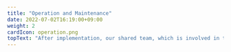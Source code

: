 ```yaml
---
title: "Operation and Maintenance"
date: 2022-07-02T16:19:00+09:00
weight: 2
cardIcon: operation.png
topText: "After implementation, our shared team, which is involved in the entire process from consulting to development, provides long-term support, including 24/7/365 system operation monitoring and recovery support in case of trouble. We also make proposals for future-oriented system improvements and other measures that will lead to a successful DX implementation, with a focus on achieving the goals of the project."
---
```

